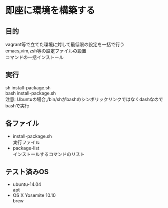 # 即座に環境を構築する

## 目的
vagrant等で立てた環境に対して最低限の設定を一括で行う  
emacs,vim,zsh等の設定ファイルの設置  
コマンドの一括インストール  

## 実行
sh install-package.sh  
bash install-package.sh   
注意: Ubuntuの場合,/bin/shがbashのシンボリックリンクではなくdashなのでbashで実行  

## 各ファイル
- install-package.sh  
実行ファイル
- package-list  
インストールするコマンドのリスト

## テスト済みOS
- ubuntu-14.04  
apt
- OS X Yosemite 10.10  
brew
